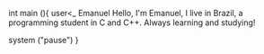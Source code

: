  int main (){
  user<_ Emanuel 
  Hello, I'm Emanuel, I live in Brazil, a programming student in C and C++.
  Always learning and studying!

system ("pause")
 }
